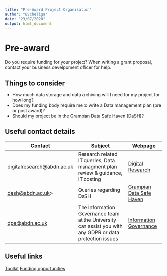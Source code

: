 ```yaml
---
title: "Pre-Award Project Organisation"
author: "BScheliga"
date: "23/07/2020"
output: html_document
---
```



# Pre-award

Do you require funding for your project? When writing a grant proposal, contact your business develpoment officer for help.

## Things to consider
* How much data storage and data archiving will I need for my project for how long?
* Does my funding body require me to write a Data management plan (pre or post award)?
* Should my project be in the Grampian Data Safe Haven (DaSH)?

## Useful contact details

| Contact | Subject | Webpage|
|----------|--------|---------|
| digitalresearch@abdn.ac.uk | Research related IT queries, Data managment plan review & guidance, IT costing | [Digital Research](https://www.abdn.ac.uk/staffnet/research/digital-research-10584.php) |
| dash@abdn.ac.uk> | Queries regarding DaSH | [Grampian Data Safe Haven](https://www.abdn.ac.uk/iahs/facilities/grampian-data-safe-haven.php) |
| dpa@abdn.ac.uk | The Information Governance team at the University can assist you with any GDPR or data protection issues | [Information Governance](https://www.abdn.ac.uk/toolkit/services/information-governance/) |
 
## Useful links

[Toolkit](https://www.abdn.ac.uk/toolkit/)
[Funding opportunities](https://www.abdn.ac.uk/staffnet/research/external-funding-10568.php)


